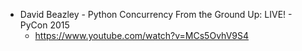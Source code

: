 
- David Beazley - Python Concurrency From the Ground Up: LIVE! - PyCon 2015
    - https://www.youtube.com/watch?v=MCs5OvhV9S4

